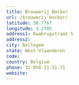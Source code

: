 ```yaml
---
title: Brouwerij Bockor
url: /brouwerij-bockor/
latitude: 50.7767
longitude: 3.2785
address1: Kwabrugstraat 5
address2: 
city: Bellegem
state: West-Vlaanderen
code: 
country: Belgium
phone: 32-056-21-51-71
website: 
---
```



